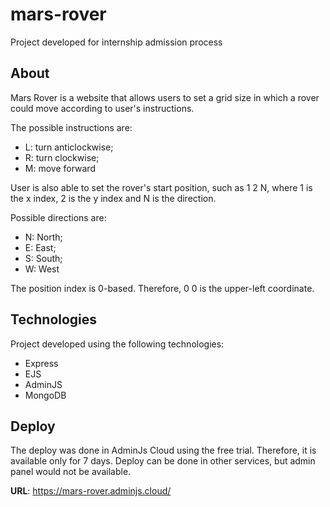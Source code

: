 # mars-rover
Project developed for internship admission process

## About
Mars Rover is a website that allows users to set a grid size in which a rover could move according to user's instructions.

The possible instructions are:
 * L: turn anticlockwise;
 * R: turn clockwise;
 * M: move forward
 
User is also able to set the rover's start position, such as 1 2 N, where 1 is the x index, 2 is the y index and N is the direction.

Possible directions are:

 * N: North;
 * E: East;
 * S: South;
 * W: West
 
The position index is 0-based. Therefore, 0 0 is the upper-left coordinate.

## Technologies
Project developed using the following technologies:
* Express
* EJS
* AdminJS
* MongoDB

## Deploy

The deploy was done in AdminJs Cloud using the free trial. Therefore, it is available only for 7 days.
Deploy can be done in other services, but admin panel would not be available.

**URL**: https://mars-rover.adminjs.cloud/
